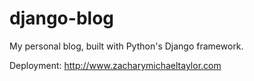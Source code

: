 # django-blog

My personal blog, built with Python's Django framework. 

Deployment: http://www.zacharymichaeltaylor.com
